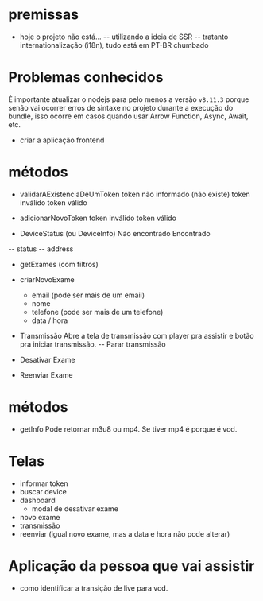 # premissas
- hoje o projeto não está...
-- utilizando a ideia de SSR
-- tratanto internationalização (i18n), tudo está em PT-BR chumbado

# Problemas conhecidos
É importante atualizar o nodejs para pelo menos a versão `v8.11.3` porque senão vai ocorrer erros de sintaxe no projeto
durante a execução do bundle, isso ocorre em casos quando usar Arrow Function, Async, Await, etc.



- criar a aplicação frontend

# métodos

- validarAExistenciaDeUmToken
token não informado (não existe)
token inválido
token válido

- adicionarNovoToken
token inválido
token válido

- DeviceStatus (ou DeviceInfo)
Não encontrado
Encontrado

-- status
-- address

- getExames (com filtros)

- criarNovoExame
    - email (pode ser mais de um email)
    - nome
    - telefone (pode ser mais de um telefone)
    - data / hora

- Transmissão
Abre a tela de transmissão com player pra assistir e botão pra iniciar transmissão.
-- Parar transmissão

- Desativar Exame
- Reenviar Exame

# métodos
- getInfo
Pode retornar m3u8 ou mp4. Se tiver mp4 é porque é vod.

# Telas
- informar token
- buscar device
- dashboard
    - modal de desativar exame
- novo exame
- transmissão
- reenviar (igual novo exame, mas a data e hora não pode alterar)


# Aplicação da pessoa que vai assistir
- como identificar a transição de live para vod.
